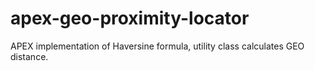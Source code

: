 # apex-geo-proximity-locator
APEX implementation of Haversine formula, utility class calculates GEO distance.
